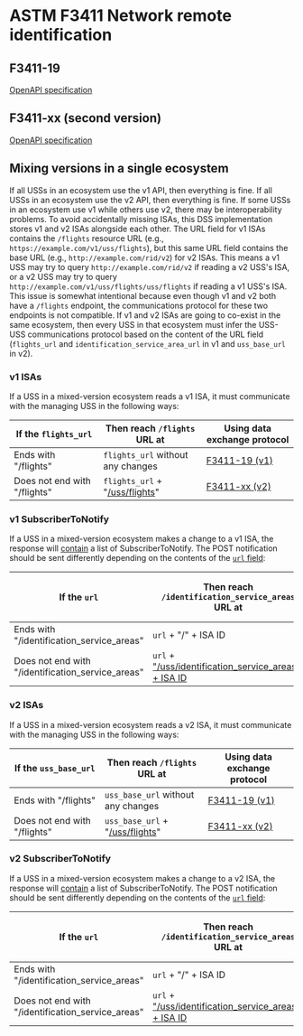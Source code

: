 # ASTM F3411 Network remote identification

## F3411-19

[OpenAPI specification](https://github.com/uastech/standards/releases/tag/astm_rid_1.0)

## F3411-xx (second version)

[OpenAPI specification](https://github.com/uastech/standards/releases/tag/astm_rid_api_2.1)

## Mixing versions in a single ecosystem

If all USSs in an ecosystem use the v1 API, then everything is fine.  If all USSs in an ecosystem use the v2 API, then everything is fine.  If some USSs in an ecosystem use v1 while others use v2, there may be interoperability problems.  To avoid accidentally missing ISAs, this DSS implementation stores v1 and v2 ISAs alongside each other.  The URL field for v1 ISAs contains the `/flights` resource URL (e.g., `https://example.com/v1/uss/flights`), but this same URL field contains the base URL (e.g., `http://example.com/rid/v2`) for v2 ISAs.  This means a v1 USS may try to query `http://example.com/rid/v2` if reading a v2 USS's ISA, or a v2 USS may try to query `http://example.com/v1/uss/flights/uss/flights` if reading a v1 USS's ISA.  This issue is somewhat intentional because even though v1 and v2 both have a `/flights` endpoint, the communications protocol for these two endpoints is not compatible.  If v1 and v2 ISAs are going to co-exist in the same ecosystem, then every USS in that ecosystem must infer the USS-USS communications protocol based on the content of the URL field (`flights_url` and `identification_service_area_url` in v1 and `uss_base_url` in v2).

### v1 ISAs

If a USS in a mixed-version ecosystem reads a v1 ISA, it must communicate with the managing USS in the following ways:

| If the `flights_url` | Then reach `/flights` URL at | Using data exchange protocol |
| --- | --- | --- |
| Ends with "/flights" | `flights_url` without any changes | [F3411-19 (v1)](https://github.com/uastech/standards/blob/36e7ea23a010ff91053f82ac4f6a9bfc698503f9/remoteid/canonical.yaml#L325) |
| Does not end with "/flights" | `flights_url` + "[/uss/flights](https://github.com/uastech/standards/blob/ab6037442d97e868183ed60d35dab4954d9f15d0/remoteid/canonical.yaml#L338)" | [F3411-xx (v2)](https://github.com/uastech/standards/blob/ab6037442d97e868183ed60d35dab4954d9f15d0/remoteid/canonical.yaml#L338) |

### v1 SubscriberToNotify

If a USS in a mixed-version ecosystem makes a change to a v1 ISA, the response will [contain](https://github.com/uastech/standards/blob/36e7ea23a010ff91053f82ac4f6a9bfc698503f9/remoteid/canonical.yaml#L1263) a list of SubscriberToNotify.  The POST notification should be sent differently depending on the contents of the [`url` field](https://github.com/uastech/standards/blob/36e7ea23a010ff91053f82ac4f6a9bfc698503f9/remoteid/canonical.yaml#L1330):

| If the `url` | Then reach `/identification_service_areas` URL at | Using data exchange protocol |
| --- | --- | --- |
| Ends with "/identification_service_areas" | `url` + "/" + ISA ID | [F3411-19 (v1)](https://github.com/uastech/standards/blob/36e7ea23a010ff91053f82ac4f6a9bfc698503f9/remoteid/canonical.yaml#L767) |
| Does not end with "/identification_service_areas" | `url` + ["/uss/identification_service_areas/" + ISA ID](https://github.com/uastech/standards/blob/ab6037442d97e868183ed60d35dab4954d9f15d0/remoteid/canonical.yaml#L778) | [F3411-xx (v2)](https://github.com/uastech/standards/blob/ab6037442d97e868183ed60d35dab4954d9f15d0/remoteid/canonical.yaml#L822) |

### v2 ISAs

If a USS in a mixed-version ecosystem reads a v2 ISA, it must communicate with the managing USS in the following ways:

| If the `uss_base_url` | Then reach `/flights` URL at | Using data exchange protocol |
| --- | --- | --- |
| Ends with "/flights" | `uss_base_url` without any changes | [F3411-19 (v1)](https://github.com/uastech/standards/blob/36e7ea23a010ff91053f82ac4f6a9bfc698503f9/remoteid/canonical.yaml#L325) |
| Does not end with "/flights" | `uss_base_url` + "[/uss/flights](https://github.com/uastech/standards/blob/ab6037442d97e868183ed60d35dab4954d9f15d0/remoteid/canonical.yaml#L338)" | [F3411-xx (v2)](https://github.com/uastech/standards/blob/ab6037442d97e868183ed60d35dab4954d9f15d0/remoteid/canonical.yaml#L338) |

### v2 SubscriberToNotify

If a USS in a mixed-version ecosystem makes a change to a v2 ISA, the response will [contain](https://github.com/uastech/standards/blob/ab6037442d97e868183ed60d35dab4954d9f15d0/remoteid/canonical.yaml#L1475) a list of SubscriberToNotify.  The POST notification should be sent differently depending on the contents of the [`url` field](https://github.com/uastech/standards/blob/ab6037442d97e868183ed60d35dab4954d9f15d0/remoteid/canonical.yaml#L1545):

| If the `url` | Then reach `/identification_service_areas` URL at | Using data exchange protocol |
| --- | --- | --- |
| Ends with "/identification_service_areas" | `url` + "/" + ISA ID | [F3411-19 (v1)](https://github.com/uastech/standards/blob/36e7ea23a010ff91053f82ac4f6a9bfc698503f9/remoteid/canonical.yaml#L767) |
| Does not end with "/identification_service_areas" | `url` + ["/uss/identification_service_areas/" + ISA ID](https://github.com/uastech/standards/blob/ab6037442d97e868183ed60d35dab4954d9f15d0/remoteid/canonical.yaml#L778) | [F3411-xx (v2)](https://github.com/uastech/standards/blob/ab6037442d97e868183ed60d35dab4954d9f15d0/remoteid/canonical.yaml#L822) |
